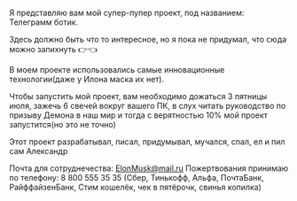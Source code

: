 
Я представляю вам мой супер-пупер проект, под названием: Телеграмм ботик.

Здесь должно быть что то интересное, но я пока не придумал, что сюда можно запихнуть 👉👈

В моем проекте использовались самые инновационные технологии(даже у Илона маска их нет).

Чтобы запустить мой проект, вам необходимо дожаться 3 пятницы июля, зажечь 6 свечей вокруг вашего ПК, в слух читать руководство по призыву Демона в наш мир и тогда с верятностью 10% мой проект запустится(но это не точно)

Этот проект разрабатывал, писал, придумывал, мучался, спал, ел и пил сам Александр

Почта для сотруднечества:  ElonMusk@mail.ru
Пожертвования принимаю по телефону: 8 800 555 35 35 (Сбер, Тинькофф, Альфа, ПочтаБанк, РайффайзенБанк, Стим кошелёк, чек в пятёрочк, свинья копилка)

